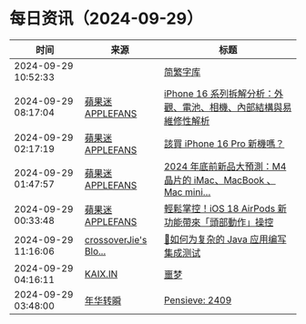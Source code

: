 ﻿# 每日资讯（2024-09-29）

|时间|来源|标题|
|---|---|---|
|2024-09-29 10:52:33|[](http://blog.fivest.one/feed)|[简繁字库](https://blog.fivest.one/archives/6860)|
|2024-09-29 08:17:04|[蘋果迷 APPLEFANS](https://applefans.today/feed/)|[iPhone 16 系列拆解分析：外觀、電池、相機、內部結構與易維修性解析](https://applefans.today/2024-09-iphone-16-pro-teardown-ifixit/)|
|2024-09-29 02:17:19|[蘋果迷 APPLEFANS](https://applefans.today/feed/)|[該買 iPhone 16 Pro 新機嗎？](https://applefans.today/2024-iphone-16-pro-reviews/)|
|2024-09-29 01:47:57|[蘋果迷 APPLEFANS](https://applefans.today/feed/)|[2024 年底前新品大預測：M4 晶片的 iMac、MacBook 、Mac mini…](https://applefans.today/2024-09-apple-nov-event-what-to-expect/)|
|2024-09-29 00:33:48|[蘋果迷 APPLEFANS](https://applefans.today/feed/)|[輕鬆掌控！iOS 18 AirPods 新功能帶來「頭部動作」操控](https://applefans.today/2024-ios-18-airpods-new-features/)|
|2024-09-29 11:16:06|[crossoverJie's Blo...](https://crossoverjie.top/atom.xml)|[🤳如何为复杂的 Java 应用编写集成测试](http://crossoverjie.top/2024/09/29/ob/%F0%9F%A4%B3cim-support-integration-test/)|
|2024-09-29 04:16:11|[KAIX.IN](https://kaix.in/feed/)|[噩梦](https://kaix.in/2024/0929-nightmare/)|
|2024-09-29 03:48:00|[年华转瞬](https://blog.xiaket.org/feed.xml)|[Pensieve: 2409](https://xiaket.github.io/2024/pensieve-2409.html)|
